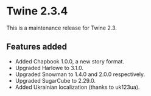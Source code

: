# Twine 2.3.4

This is a maintenance release for Twine 2.3.

## Features added

* Added Chapbook 1.0.0, a new story format.
* Upgraded Harlowe to 3.1.0.
* Upgraded Snowman to 1.4.0 and 2.0.0 respectively.
* Upgraded SugarCube to 2.29.0.
* Added Ukrainian localization (thanks to uk123ua).
